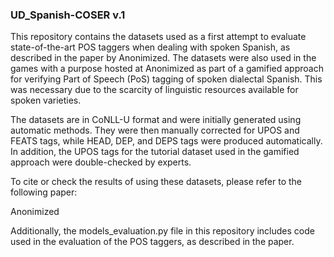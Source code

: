 ### UD_Spanish-COSER v.1
This repository contains the datasets used as a first attempt to evaluate state-of-the-art POS taggers when dealing with spoken Spanish, as described in the paper by Anonimized. The datasets were also used in the games with a purpose hosted at Anonimized as part of a gamified approach for verifying Part of Speech (PoS) tagging of spoken dialectal Spanish. This was necessary due to the scarcity of linguistic resources available for spoken varieties.

The datasets are in CoNLL-U format and were initially generated using automatic methods. They were then manually corrected for UPOS and FEATS tags, while HEAD, DEP, and DEPS tags were produced automatically. In addition, the UPOS tags for the tutorial dataset used in the gamified approach were double-checked by experts.

To cite or check the results of using these datasets, please refer to the following paper:

Anonimized

Additionally, the models_evaluation.py file in this repository includes code used in the evaluation of the POS taggers, as described in the paper.
